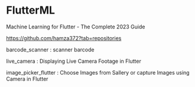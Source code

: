 # FlutterML
Machine Learning for Flutter - The Complete 2023 Guide

https://github.com/hamza372?tab=repositories


barcode_scanner : scanner barcode 

live_camera : Displaying Live Camera Footage in Flutter

image_picker_flutter : Choose Images from Sallery or capture Images using Camera in Flutter
